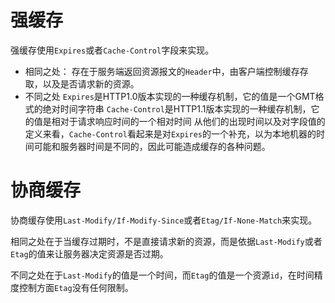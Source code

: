# 强缓存

强缓存使用`Expires`或者`Cache-Control`字段来实现。

* 相同之处：
  存在于服务端返回资源报文的`Header`中，由客户端控制缓存存取，以及是否请求新的资源。
* 不同之处
  `Expires`是HTTP1.0版本实现的一种缓存机制，它的值是一个GMT格式的绝对时间字符串
  `Cache-Control`是HTTP1.1版本实现的一种缓存机制，它的值是相对于请求响应时间的一个相对时间
从他们的出现时间以及对字段值的定义来看，`Cache-Control`看起来是对`Expires`的一个补充，以为本地机器的时间可能和服务器时间是不同的，因此可能造成缓存的各种问题。

# 协商缓存

协商缓存使用`Last-Modify/If-Modify-Since`或者`Etag/If-None-Match`来实现。

相同之处在于当缓存过期时，不是直接请求新的资源，而是依据`Last-Modify`或者`Etag`的值来让服务器决定资源是否过期。

不同之处在于`Last-Modify`的值是一个时间，而`Etag`的值是一个资源`id`，在时间精度控制方面`Etag`没有任何限制。
